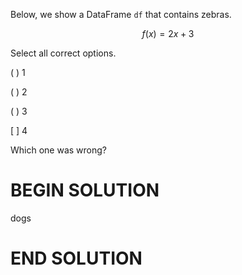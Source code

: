 Below, we show a DataFrame `df` that contains zebras.

$$f(x) = 2x + 3$$

Select all correct options.

( ) 1

( ) 2

( ) 3

[ ] 4

Which one was wrong?

# BEGIN SOLUTION

dogs

# END SOLUTION